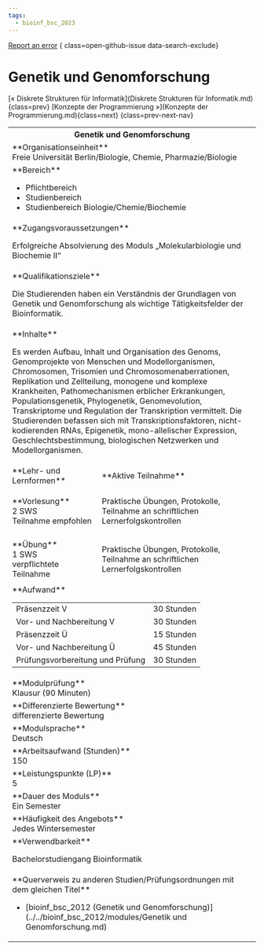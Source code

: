 ```yaml
---
tags:
  - bioinf_bsc_2023
---
```

[Report an error](https://github.com/SGSSGene/FUB-SUP/issues/new?title=Error%20in%20%22Genetik%20und%20Genomforschung%22&body=There%20seems%20to%20be%20an%20error%20in%20module%20%22Genetik%20und%20Genomforschung%22%2E%0A%0A%3CDescribe%20here%20a%20slightly%20more%20detailed%20description%20of%20what%20is%20wrong%3E&labels=bug)
{ class=open-github-issue data-search-exclude}

# Genetik und Genomforschung

[« Diskrete Strukturen für Informatik](Diskrete Strukturen für Informatik.md){class=prev}
[Konzepte der Programmierung »](Konzepte der Programmierung.md){class=next}
{class=prev-next-nav}

<table markdown id="moduledesc">
<tr markdown class="moduledesc_head"><th colspan="2">Genetik und Genomforschung </th></tr>
<tr markdown><td colspan="2">**Organisationseinheit**   <br>Freie Universität Berlin/Biologie, Chemie, Pharmazie/Biologie</td></tr>

<tr markdown><td colspan="2">**Bereich**<br>


- Pflichtbereich
- Studienbereich
- Studienbereich Biologie/Chemie/Biochemie

</td></tr>

<tr markdown><td colspan="2">**Zugangsvoraussetzungen** <br>

Erfolgreiche Absolvierung des Moduls „Molekularbiologie und Biochemie II“


</td></tr>
<tr markdown><td colspan="2">**Qualifikationsziele**    <br>

Die Studierenden haben ein Verständnis der Grundlagen von Genetik und
Genomforschung als wichtige Tätigkeitsfelder der Bioinformatik.


</td></tr>
<tr markdown><td colspan="2">**Inhalte**                <br>

Es werden Aufbau, Inhalt und Organisation des Genoms, Genomprojekte von
Menschen und Modellorganismen, Chromosomen, Trisomien und
Chromosomenaberrationen, Replikation und Zellteilung, monogene und komplexe
Krankheiten, Pathomechanismen erblicher Erkrankungen, Populationsgenetik,
Phylogenetik, Genomevolution, Transkriptome und Regulation der Transkription
vermittelt. Die Studierenden befassen sich mit Transkriptionsfaktoren,
nicht-kodierenden RNAs, Epigenetik, mono-allelischer Expression,
Geschlechtsbestimmung, biologischen Netzwerken und Modellorganismen.


</td></tr>

<tr markdown><td>**Lehr- und Lernformen**</td><td>**Aktive Teilnahme**</td></tr>
<tr markdown><td> **Vorlesung** <br>2 SWS <br> Teilnahme empfohlen</td><td>

Praktische Übungen, Protokolle, Teilnahme an schriftlichen Lernerfolgskontrollen
</td></tr>
<tr markdown><td> **Übung** <br>1 SWS <br> verpflichtete Teilnahme</td><td>

Praktische Übungen, Protokolle, Teilnahme an schriftlichen Lernerfolgskontrollen
</td></tr>
<tr markdown><td colspan="2">**Aufwand**                <br>
<table class="aufwand_table">
<tr><td>Präsenzzeit V</td><td>30 Stunden</td></tr>
<tr><td>Vor- und Nachbereitung V</td><td>30 Stunden</td></tr>
<tr><td>Präsenzzeit Ü</td><td>15 Stunden</td></tr>
<tr><td>Vor- und Nachbereitung Ü</td><td>45 Stunden</td></tr>
<tr><td>Prüfungsvorbereitung und Prüfung</td><td>30 Stunden</td></tr>
</table>

</td></tr>
<tr markdown><td colspan="2">**Modulprüfung**             <br>Klausur (90 Minuten)


</td></tr>
<tr markdown><td colspan="2">**Differenzierte Bewertung** <br>differenzierte Bewertung

</td></tr>
<tr markdown><td colspan="2">**Modulsprache**             <br>Deutsch</td></tr>
<tr markdown><td colspan="2">**Arbeitsaufwand (Stunden)** <br>150</td></tr>
<tr markdown><td colspan="2">**Leistungspunkte (LP)**     <br>5</td></tr>
<tr markdown><td colspan="2">**Dauer des Moduls**         <br>Ein Semester</td></tr>
<tr markdown><td colspan="2">**Häufigkeit des Angebots**  <br>Jedes Wintersemester</td></tr>
<tr markdown><td colspan="2">**Verwendbarkeit**           <br>

Bachelorstudiengang Bioinformatik


</td></tr>

<tr markdown><td colspan="2">**Querverweis zu anderen Studien/Prüfungsordnungen mit dem gleichen Titel**<br>


- [bioinf_bsc_2012 (Genetik und Genomforschung)](../../bioinf_bsc_2012/modules/Genetik und Genomforschung.md)

</td></tr>

</table>
